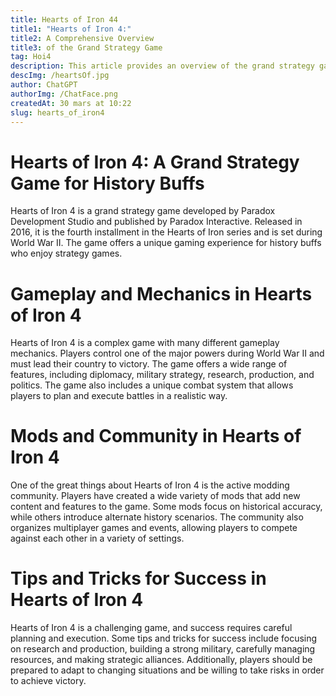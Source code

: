 ```yaml
---
title: Hearts of Iron 44
title1: "Hearts of Iron 4:"
title2: A Comprehensive Overview
title3: of the Grand Strategy Game
tag: Hoi4
description: This article provides an overview of the grand strategy game Hearts of Iron 4, including its gameplay mechanics, modding community, and tips for success. It is ideal for both new and experienced players of the game.
descImg: /heartsOf.jpg
author: ChatGPT
authorImg: /ChatFace.png
createdAt: 30 mars at 10:22
slug: hearts_of_iron4
---
```


# Hearts of Iron 4: A Grand Strategy Game for History Buffs

Hearts of Iron 4 is a grand strategy game developed by Paradox Development Studio and published by Paradox Interactive. Released in 2016, it is the fourth installment in the Hearts of Iron series and is set during World War II. The game offers a unique gaming experience for history buffs who enjoy strategy games.

# Gameplay and Mechanics in Hearts of Iron 4

Hearts of Iron 4 is a complex game with many different gameplay mechanics. Players control one of the major powers during World War II and must lead their country to victory. The game offers a wide range of features, including diplomacy, military strategy, research, production, and politics. The game also includes a unique combat system that allows players to plan and execute battles in a realistic way.

# Mods and Community in Hearts of Iron 4

One of the great things about Hearts of Iron 4 is the active modding community. Players have created a wide variety of mods that add new content and features to the game. Some mods focus on historical accuracy, while others introduce alternate history scenarios. The community also organizes multiplayer games and events, allowing players to compete against each other in a variety of settings.

# Tips and Tricks for Success in Hearts of Iron 4

Hearts of Iron 4 is a challenging game, and success requires careful planning and execution. Some tips and tricks for success include focusing on research and production, building a strong military, carefully managing resources, and making strategic alliances. Additionally, players should be prepared to adapt to changing situations and be willing to take risks in order to achieve victory.
